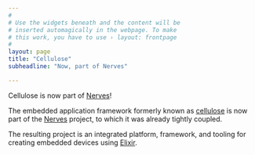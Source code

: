 ```yaml
---
#
# Use the widgets beneath and the content will be
# inserted automagically in the webpage. To make
# this work, you have to use › layout: frontpage
#
layout: page
title: "Cellulose"
subheadline: "Now, part of Nerves"

---
```


Cellulose is now part of [Nerves](http://nerves-project.org)!

The embedded application framework formerly known as <u>cellulose</u> is now part of the [Nerves](http://nerves-project.org) project, to which it was already tightly coupled.  

The resulting project is an integrated platform, framework, and tooling for creating embedded devices using [Elixir](http://elixir-lang.org).
